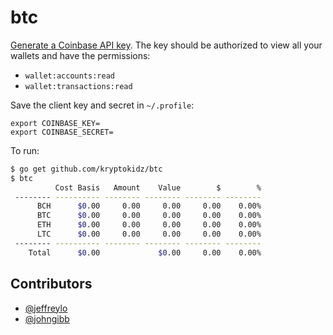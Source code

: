 # btc

[Generate a Coinbase API key](https://www.coinbase.com/settings/api). The key
should be authorized to view all your wallets and have the permissions:

- `wallet:accounts:read`
- `wallet:transactions:read`

Save the client key and secret in `~/.profile`:

```
export COINBASE_KEY=
export COINBASE_SECRET=
```

To run:

```sh
$ go get github.com/kryptokidz/btc
$ btc
          Cost Basis   Amount    Value        $        %
 -------- ---------- -------- -------- -------- --------
      BCH      $0.00     0.00     0.00     0.00    0.00%
      BTC      $0.00     0.00     0.00     0.00    0.00%
      ETH      $0.00     0.00     0.00     0.00    0.00%
      LTC      $0.00     0.00     0.00     0.00    0.00%
 -------- ---------- -------- -------- -------- --------
    Total      $0.00             $0.00     0.00    0.00%
```

## Contributors

- [@jeffreylo](https://github.com/jeffreylo)
- [@johngibb](https://github.com/johngibb)
